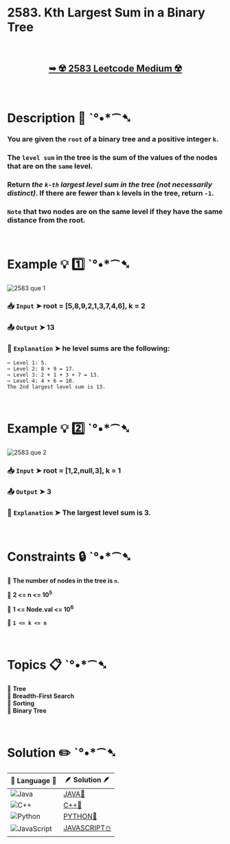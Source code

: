 # 2583. Kth Largest Sum in a Binary Tree

</br>

<h2 align="center"> 

<a href="https://leetcode.com/problems/kth-largest-sum-in-a-binary-tree/description/?envType=daily-question&envId=2024-10-22"><strong>➥ ☢️ 2583 Leetcode Medium ☢️ </strong></a>
</h2>

</br>

# Description 📜 ˋ°•*⁀➷

### You are given the `root` of a binary tree and a positive integer `k`.

### The `level sum` in the tree is the sum of the values of the nodes that are on the `same` level.

### Return *the `k-th` largest level sum in the tree (not necessarily distinct)*. If there are fewer than `k` levels in the tree, return `-1`.

### `Note` that two nodes are on the same level if they have the same distance from the root.

</br>

# Example 💡 1️⃣ ˋ°•*⁀➷

![2583 que 1](https://github.com/user-attachments/assets/d7788bdc-6395-4942-b4c4-e1a717dcd04c)

  ### 📥 `Input`  ➤ root = [5,8,9,2,1,3,7,4,6], k = 2

  ### 📤 `Output`  ➤ 13

  ### 🔦 `Explanation`  ➤ he level sums are the following:

    ➺ Level 1: 5.
    ➺ Level 2: 8 + 9 = 17.
    ➺ Level 3: 2 + 1 + 3 + 7 = 13.
    ➺ Level 4: 4 + 6 = 10.
    The 2nd largest level sum is 13.

</br>

# Example 💡 2️⃣ ˋ°•*⁀➷

![2583 que 2](https://github.com/user-attachments/assets/773b59e9-3563-4c8f-ac9a-8485f7eeaa93)

  ### 📥 `Input` ➤ root = [1,2,null,3], k = 1

  ### 📤 `Output`  ➤ 3

  ### 🔦 `Explanation` ➤ The largest level sum is 3.

</br>

# Constraints 🔒 ˋ°•*⁀➷

🔹 **The number of nodes in the tree is `n`.** </br>

🔹 **2 <= n <= 10<sup>5</sup>** </br>

🔹 **1 <= Node.val <= 10<sup>6</sup>** </br>

🔹 **`1 <= k <= n`** </br>

</br>

# Topics 📋 ˋ°•*⁀➷

🔸 **Tree**  </br>
🔸 **Breadth-First Search**  </br>
🔸 **Sorting**  </br>
🔸 **Binary Tree**  </br>

</br>

# Solution ✏️ ˋ°•*⁀➷

| 📒 Language 📒  | 🪶 Solution 🪶 |
| ------------- | ------------- |
|  ![Java](https://img.shields.io/badge/java-%23ED8B00.svg?style=for-the-badge&logo=openjdk&logoColor=white)  | [JAVA🍁](https://github.com/Prakhar-002/LEETCODE/blob/main/%F0%9F%93%9C%20Daily%20Challange%20%F0%9F%92%A1/10%20October%20%F0%9F%AA%94%202024/22%20-%2010%20-%202024%20---%202583.%20Kth%20Largest%20Sum%20in%20a%20Binary%20Tree%20%E2%98%83%EF%B8%8F%20%F0%9F%8D%81%20%F0%9F%8D%B0%20%F0%9F%8E%B2/%F0%9F%8D%81JAVA%20-%202583.%20Kth%20Largest%20Sum%20in%20a%20Binary%20Tree.java) |
|  ![C++](https://img.shields.io/badge/c++-%2300599C.svg?style=for-the-badge&logo=c%2B%2B&logoColor=white)  | [C++🎲](https://github.com/Prakhar-002/LEETCODE/blob/main/%F0%9F%93%9C%20Daily%20Challange%20%F0%9F%92%A1/10%20October%20%F0%9F%AA%94%202024/22%20-%2010%20-%202024%20---%202583.%20Kth%20Largest%20Sum%20in%20a%20Binary%20Tree%20%E2%98%83%EF%B8%8F%20%F0%9F%8D%81%20%F0%9F%8D%B0%20%F0%9F%8E%B2/%F0%9F%8E%B2CPP%20-%202583.%20Kth%20Largest%20Sum%20in%20a%20Binary%20Tree.cpp)  |
|  ![Python](https://img.shields.io/badge/python-3670A0?style=for-the-badge&logo=python&logoColor=ffdd54)    | [PYTHON🍰](https://github.com/Prakhar-002/LEETCODE/blob/main/%F0%9F%93%9C%20Daily%20Challange%20%F0%9F%92%A1/10%20October%20%F0%9F%AA%94%202024/22%20-%2010%20-%202024%20---%202583.%20Kth%20Largest%20Sum%20in%20a%20Binary%20Tree%20%E2%98%83%EF%B8%8F%20%F0%9F%8D%81%20%F0%9F%8D%B0%20%F0%9F%8E%B2/%F0%9F%8D%B0PYTHON%20-%202583.%20Kth%20Largest%20Sum%20in%20a%20Binary%20Tree.py) |
| ![JavaScript](https://img.shields.io/badge/javascript-%23323330.svg?style=for-the-badge&logo=javascript&logoColor=%23F7DF1E)   | [JAVASCRIPT☃️](https://github.com/Prakhar-002/LEETCODE/blob/main/%F0%9F%93%9C%20Daily%20Challange%20%F0%9F%92%A1/10%20October%20%F0%9F%AA%94%202024/22%20-%2010%20-%202024%20---%202583.%20Kth%20Largest%20Sum%20in%20a%20Binary%20Tree%20%E2%98%83%EF%B8%8F%20%F0%9F%8D%81%20%F0%9F%8D%B0%20%F0%9F%8E%B2/%E2%98%83%EF%B8%8FJAVASCRIPT%20-%202583.%20Kth%20Largest%20Sum%20in%20a%20Binary%20Tree.js) |


